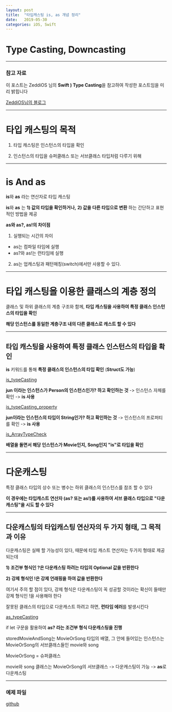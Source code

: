 ```yaml
---
layout: post
title:  "타입캐스팅 is, as 개념 정리"
date:   2019-05-30
categories: iOS, Swift
---
```


# Type Casting, Downcasting

---

### 참고 자료

이 포스트는 ZeddiOS 님의 **Swift ) Type Casting**을 참고하여 작성한 포스트임을 미리 밝힙니다

[ZeddiOS님의 블로그](https://zeddios.tistory.com/265)

---

# 타입 캐스팅의 목적

1) 타입 캐스팅은 인스턴스의 타입을 확인

2) 인스턴스의 타입을 슈퍼클래스 또는 서브클래스 타입처럼 다루기 위해

---

# is And as

**is**와 **as** 라는 연산자로 타입 캐스팅

**is**와 **as** 는 **1) 값의 타입을 확인하거나,** **2) 값을 다른 타입으로 변환** 하는 간단하고 표현적인 방법을 제공

**as와 as?, as!의 차이점**
1) 실행되는 시간의 차이
- as는 컴파일 타임에 실행
- as?와 as!는 런타임에 실행


2) as는 업캐스팅과 패턴매칭(switch)에서만 사용할 수 있다.

---

# 타입 캐스팅을 이용한 클래스의 계층 정의

클래스 및 하위 클래스의 계층 구조와 함께, **타입 캐스팅을 사용하여 특정 클래스 인스턴스의 타입을 확인**

**해당 인스턴스를 동일한 계층구조 내의 다른 클래스로 캐스트 할 수 있다**

---

## 타입 캐스팅을 사용하여 특정 클래스 인스턴스의 타입을 확인

**is** 키워드를 통해 **특정 클래스의 인스턴스의 타입 확인** (**Struct도 가능**)

[is_typeCasting](https://user-images.githubusercontent.com/42841888/58674377-83b65180-838a-11e9-8f35-c915999fb06c.png)

**jun 이라는 인스턴스가 Person의 인스턴스인가? 하고 확인하는 것** -> 인스턴스 자체를 확인 -> **is 사용**

[is_typeCasting_property](https://user-images.githubusercontent.com/42841888/58674539-42727180-838b-11e9-801d-0bc750dc9543.png)

**jun이라는 인스턴스의 타입이 String인가? 하고 확인하는 것** -> 인스턴스의 프로퍼티를 확인 -> **is 사용** 

[is_ArrayTypeCheck](https://user-images.githubusercontent.com/42841888/58675266-81ee8d00-838e-11e9-9ce4-89cfd48a1085.png)

**배열을 돌면서 해당 인스턴스가 Movie인지, Song인지 "is"로 타입을 확인**

---

# 다운캐스팅

특정 클래스 타입의 상수 또는 병수는 하위 클래스의 인스턴스를 참조 할 수 있다

**이 경우에는 타입캐스트 연산자 (as? 또는 as!)를 사용하여 서브 클래스 타입으로 "다운캐스팅"을 시도 할 수 있다**

---

## 다운캐스팅의 타입캐스팅 연산자의 두 가지 형태, 그 목적과 이유

다운캐스팅은 실패 할 가능성이 있다, 때문에 타입 캐스트 연산자는 두가지 형태로 제공되는데

**1) 조건부 형식인 ?은 다운캐스팅 하려는 타입의 Optional 값을 반환한다**

**2) 강제 형식인 !은 강제 언래핑을 하여 값을 반환한다**

여기서 주의 할 점이 있다, 강제 형식은 다운캐스팅이 꼭 성공할 것이라는 확신이 들때만 강제 형식인 !을 사용해야 한다

잘못된 클래스의 타입으로 다운캐스트 하려고 하면, **런타임 에러**를 발생시킨다

[as_typeCasting](https://user-images.githubusercontent.com/42841888/58676541-96815400-8393-11e9-9204-64db0136efbf.png)

if let 구문을 활용하여 **as? 라는 조건부 형식 다운캐스팅을 진행**

storedMovieAndSong는 MovieOrSong 타입의 배열, 그 안에 들어있는 인스턴스는 MovieOrSong의 서브클래스들인 movie와 song

MovieOrSong = 슈퍼클래스

movie와 song 클래스는 MovieOrSong의 서브클래스 -> 다운캐스팅이 가능 -> **as**로 다운캐스팅

---

### 예제 파일 

[github](https://github.com/VincentGeranium/Swift-Study/tree/master/2019-05-31-typeCastingExample.playground)
